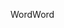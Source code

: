 <span data-ttu-id="7c4ad-101">Word</span><span class="sxs-lookup"><span data-stu-id="7c4ad-101">Word</span></span>